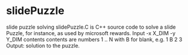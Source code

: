 # slidePuzzle
slide puzzle solving
slidePuzzle.C is C++ source code to solve a slide Puzzle, for instance, as used by microsoft rewards.
Input -x X_DIM -y Y_DIM  contents
contents are numbers 1 .. N with B for blank, e.g. 1 B 2 3
Output:  solution to the puzzle.
